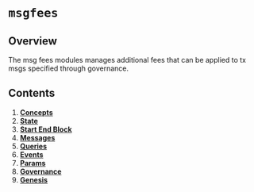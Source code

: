 # `msgfees`

## Overview

The msg fees modules manages additional fees that can be applied to tx msgs specified through governance.



## Contents

1. **[Concepts](01_concepts.md)**
2. **[State](02_state.md)**
3. **[Start End Block](03_start_end_block.md)**
4. **[Messages](04_messages.md)**
5. **[Queries](05_queries.md)**
6. **[Events](06_events.md)**
7. **[Params](07_params.md)**
8. **[Governance](08_governance.md)**
9. **[Genesis](09_genesis.md)**
